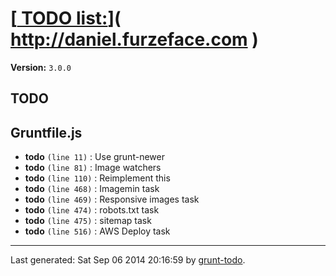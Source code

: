 # [[ TODO list:](http://daniel.furzeface.com)]( http://daniel.furzeface.com )

**Version:** `3.0.0`

## TODO

## Gruntfile.js

-  **todo** `(line 11)` : Use grunt-newer
-  **todo** `(line 81)` : Image watchers
-  **todo** `(line 110)` : Reimplement this
-  **todo** `(line 468)` : Imagemin task
-  **todo** `(line 469)` : Responsive images task
-  **todo** `(line 474)` : robots.txt task
-  **todo** `(line 475)` : sitemap task
-  **todo** `(line 516)` : AWS Deploy task


* * *

Last generated: Sat Sep 06 2014 20:16:59 by [grunt-todo](https://github.com/leny/grunt-todo).
